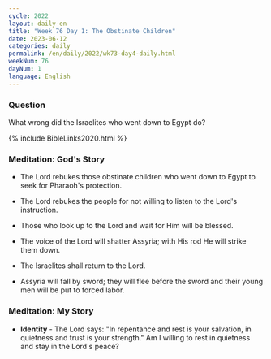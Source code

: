 ```yaml
---
cycle: 2022
layout: daily-en
title: "Week 76 Day 1: The Obstinate Children"
date: 2023-06-12
categories: daily
permalink: /en/daily/2022/wk73-day4-daily.html
weekNum: 76
dayNum: 1
language: English
---
```


### Question     

What wrong did the Israelites who went down to Egypt do?

{% include BibleLinks2020.html %} 

### Meditation: God's Story   
+ The Lord rebukes those obstinate children who went down to Egypt to seek for Pharaoh's protection. 

+ The Lord rebukes the people for not willing to listen to the Lord's instruction. 

+ Those who look up to the Lord and wait for Him will be blessed. 

+ The voice of the Lord will shatter Assyria; with His rod He will strike them down. 

+ The Israelites shall return to the Lord. 

+ Assyria will fall by sword; they will flee before the sword and their young men will be put to forced labor. 

### Meditation: My Story   
+ **Identity** - The Lord says: "In repentance and rest is your salvation, in quietness and trust is your strength." Am I willing to rest in quietness and stay in the Lord's peace? 
